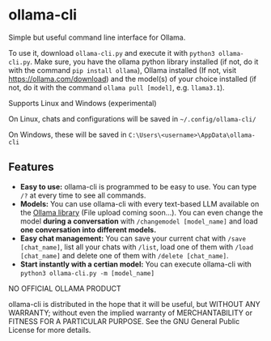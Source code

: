 # ollama-cli
Simple but useful command line interface for Ollama. 

To use it, download `ollama-cli.py` and execute it with `python3 ollama-cli.py`. Make sure, you have the ollama python library installed (if not, do it with the command `pip install ollama`), Ollama installed (If not, visit https://ollama.com/download) and the model(s) of your choice installed (if not, do it with the command `ollama pull [model]`, e.g. `llama3.1`).

Supports Linux and Windows (experimental)

On Linux, chats and configurations will be saved in `~/.config/ollama-cli/`

On Windows, these will be saved in `C:\Users\<username>\AppData\ollama-cli`

## Features
- **Easy to use:** ollama-cli is programmed to be easy to use. You can type `/?` at every time to see all commands. 
- **Models:** You can use ollama-cli with every text-based LLM available on the [Ollama library](https://ollama.com/library) (File upload coming soon...). You can even change the model **during a conversation** with `/changemodel [model_name]` and load **one conversation into different models.**
- **Easy chat management:** You can save your current chat with `/save [chat_name]`, list all your chats with `/list`, load one of them with `/load [chat_name]` and delete one of them with `/delete [chat_name]`.
- **Start instantly with a certian model:** You can execute ollama-cli with `python3 ollama-cli.py -m [model_name]`

NO OFFICIAL OLLAMA PRODUCT

ollama-cli is distributed in the hope that it will be useful,
but WITHOUT ANY WARRANTY; without even the implied warranty of
MERCHANTABILITY or FITNESS FOR A PARTICULAR PURPOSE. See the
GNU General Public License for more details.
